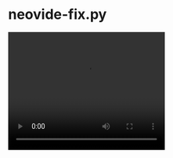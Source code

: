 # neovide-fix.py

<video width="320" height="240" controls>
  <source src="./.github/202412260407.mp4" type="video/mp4">
</video>
